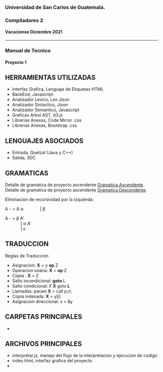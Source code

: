 ### Universidad de San Carlos de Guatemala.
### Compiladores 2
#### Vacacionse Diciembre 2021
___

### Manual de Tecnico
#### Proyecto 1

## HERRAMIENTAS UTILIZADAS

- Interfaz Grafica, Lenguaje de Etiquetas HTML
- BackEnd, Javascript
- Analizador Lexico, Lex Jison
- Analizador Sintactico, Jison
- Analizador Semantico, Javascript
- Graficas Arbol AST, d3.js 
- Librerias Anexas, Code Mirror .css
- Librerias Anexas, Bootstrap .css

## LENGUAJES ASOCIADOS

- Entrada, Quetzal (Java y C++)
- Salida, 3DC

## GRAMATICAS

Detalle de gramatica de proyecto ascendente [Gramatica Ascendente](https://github.com/lnmrcloud/COMPI2_2S_2021/blob/main/Reporte_Gramatical/Ascendente.md). \
Detalle de gramatica de proyecto ascendente [Gramatica Descendente](https://github.com/lnmrcloud/COMPI2_2S_2021/blob/main/Reporte_Gramatical/Descendente.md).

Eliminacion de recursividad por la Izquierda:

A - > A &#945;
&nbsp;&nbsp;&nbsp;&nbsp;&nbsp;&nbsp;&nbsp;&nbsp;&nbsp;&nbsp;&nbsp;&nbsp; |  &#946;

A - > &#946; A'\
&nbsp;&nbsp;&nbsp;&nbsp;&nbsp;&nbsp;&nbsp;&nbsp;&nbsp;&nbsp;&nbsp;&nbsp; |  &#945;  A' \
&nbsp;&nbsp;&nbsp;&nbsp;&nbsp;&nbsp;&nbsp;&nbsp;&nbsp;&nbsp;&nbsp;&nbsp; |  &#949; 

## TRADUCCION

Reglas de Traduccion 

+ Asignacion: **X** = y **op** Z
+ Operacion unaria: **X** = **op** Z
+ Copia : **X** =  Z
+ Salto incondicional: **goto** L
+ Salto condicional: if **X** goto **L**
+ Llamadas: param **X** = call p,n;
+ Copia indexada: **X** = y[i]
+ Asignacion direccional: x = &y

## CARPETAS PRINCIPALES

+ 

## ARCHIVOS PRINCIPALES

+ interpretar.js, manejo del flujo de la interpretacion y ejecucion de codigo
+ index.html, interfaz grafica del proyecto
+ 